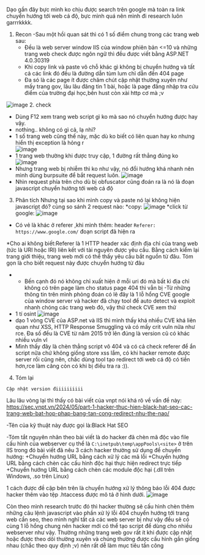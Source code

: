 Dạo gần đây bực mình ko chịu được search trên google mà toàn ra link chuyển hướng tới web cá độ, bực mình quá nên mình đi research luôn garrrkkkk.

1. Recon
   -Sau một hồi quan sát thì có 1 số điểm chung trong các trang web sau:
   + Đều là web server window IIS của window phiên bản <=10 và những trang web check được ngôn ngữ thì đều được viết bằng ASP.NET 4.0.30319
   + Khi copy link và paste vô chỗ khác gì không bị chuyển hướng và tất cả các link đó đều là đường dẫn tùm lum chỉ dẫn đến 404 page
   + Đa só là các page ít được chăm chút cập nhật thường xuyên như mấy trang gov, lâu lâu đăng tin 1 bài, hoặc là page đăng nhập tra cứu điểm của trường đại học,bên hust còn xài http cơ mà ;v
   
![image](https://github.com/vanatka10/research/assets/126310360/a5ffe4c7-20cd-4645-ba98-d3f85c218769)
2. check
- Dùng F12 xem trang web script gì ko mà sao nó chuyển hướng được hay vậy.
- nothing.. không có gì cả, lạ nhỉ?
-  1 số trang web cũng thế này, mặc dù ko biết có liên quan hay ko nhưng hiển thị exception là hỏng r  
![image](https://github.com/vanatka10/research/assets/126310360/9102bc13-1483-4a24-a113-a29a9573ea3f)
- 1 trang web thường khi được truy cập, 1 đường rất thẳng đúng ko
 ![image](https://github.com/vanatka10/research/assets/126310360/87e93bdd-29b8-485a-911a-289476b6be93)
- Nhưng trang web bị nhiễm thì ko như vậy, nó đổi hướng khá nhanh nên mình dùng burpsuite để bắt request luôn.
![image](https://github.com/vanatka10/research/assets/126310360/808fe6a6-5721-4892-a68e-5f63d8895a1a)
- Nhìn request phía trên cho dù bị obfuscator cũng đoán ra là nó là đoạn javascript chuyển hướng tới web cá độ
3. Phân tích
  Nhưng tại sao khi mình copy và paste nó lại không hiện javascript đó? cùng so sánh 2 request nào:
  *copy:
  ![image](https://github.com/vanatka10/research/assets/126310360/5ccd3978-02c7-4bad-84e0-fbd7370a131f)
  *click từ google:
  ![image](https://github.com/vanatka10/research/assets/126310360/c1441b2a-ef75-437f-9c49-bcbbd99d7dce)
  - Có vẻ là khác ở referer ,khi mình thêm: header ```Referer: https://www.google.com/``` đoạn script đã hiện ra
  
  *Cho ai không biết:Referer là 1 HTTP header xác định địa chỉ của trang web (tức là URI hoặc IRI) liên kết với tài nguyên được yêu cầu. Bằng cách kiểm lại trang giới thiệu, trang web mới có thể thấy yêu cầu bắt nguồn từ đâu. Tóm gọn là cho biết request này được chuyển hướng từ đâu
  - - Bến cạnh đó nó không chỉ xuất hiện ở mỗi uri đó mà bất kì địa chỉ không có trên page làm cho status page 404 thì vẫn bị
  -Từ những thông tin trên mình phỏng đoán có lẽ đây là 1 lỗ hổng CVE google của window server và hacker đã chạy tool để auto detect và exploit nhanh chóng các trang web đó, vậy thử check CVE xem thử
  - 1 tí osint
     ![image](https://github.com/vanatka10/research/assets/126310360/5961386b-b0c0-4914-855b-a03943f62ff3)
  - dạo 1 vòng CVE của ASP.net và IIS thì mình thấy khá nhiều CVE khá liên quan như XSS, HTTP Response Smuggling và có mấy crit vuln nữa như rce. Đa số đều là CVE từ năm 2015 trở lên đúng là version cũ có khác nhiều vuln vl
  - Mình thấy đây là chèn thẳng script vô 404 và có cả check referer để ẩn script nữa chứ không giống store xss lắm, có khi hacker remote được server rồi cũng nên, chắc dùng tool tạo redirect tới web cá độ có tiền hơn,rce làm căng còn có khi bị điều tra ra :)).
  4. Tóm lại
    
    Cập nhật version điiiiiiiiii
  

Lâu lâu vòng lại thì thấy có bài viết của vnpt nói khá rõ về vấn đề này:
https://sec.vnpt.vn/2024/05/part-1-hacker-thuc-hien-black-hat-seo-cac-trang-web-bat-hop-phap-bang-tan-cong-redirect-nhu-the-nao/

-Tên của kỹ thuật này được gọi là:Black Hat SEO

-Tóm tắt nguyên nhân theo bài viết là do hacker đã chèn mã độc vào file cấu hình của webserver cụ thể là ```C:\inetpub\temp\appPools\<site>``` ở trên IIS trong đó bài viết đã nêu 3 cách hacker thường sử dụng để chuyển hướng:
+Chuyển hướng URL bằng cách xử lý các mã lỗi
+Chuyển hướng URL bằng cách chèn các cấu hình độc hại thực hiện redirect trực tiếp
+Chuyển hướng URL bằng cách chèn các module độc hại (.dll trên Windows, .so trên Linux)

1 cách được đề cập bên trên là chuyển hướng xử lý thông báo lỗi 404 được hacker thêm vào tệp .htaccess được mô tả ở hình dưới.
![image](https://github.com/user-attachments/assets/71618ed3-695f-44cf-a90a-aa998e2c2c73)


Còn theo mình research trước đó thì hacker thường sẽ cấu hình chèn thêm những câu lệnh javascript vào phần xử lý lỗi 404 chuyển hướng tới trang web cần seo, theo mình nghĩ tất cả các web server bị như vậy đều sẽ có cùng 1 lỗ hổng chung nên hacker mới có thể tạo script để dùng cho nhiều webserver như vậy. Thường những trang web gov rất ít khi được cập nhật hoặc được theo dõi thường xuyên và chúng thường được cấu hình gần giống nhau (chắc theo quy định ;v) nên rất dễ làm mục tiêu tấn công

